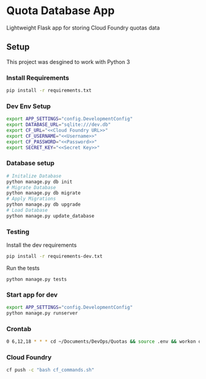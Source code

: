 # Quota Database App
Lightweight Flask app for storing Cloud Foundry quotas data

## Setup
This project was desgined to work with Python 3

### Install Requirements
```bash
pip install -r requirements.txt
```

### Dev Env Setup
```bash
export APP_SETTINGS="config.DevelopmentConfig"
export DATABASE_URL="sqlite:///dev.db"
export CF_URL="<<Cloud Foundry URL>>"
export CF_USERNAME="<<Username>>"
export CF_PASSWORD="<<Password>>"
export SECRET_KEY="<<Secret Key>>"
```

### Database setup
```bash
# Initalize Database
python manage.py db init
# Migrate Database
python manage.py db migrate
# Apply Migrations
python manage.py db upgrade
# Load Database
python manage.py update_database
```

### Testing
Install the dev requirements
```bash
pip install -r requirements-dev.txt
```
Run the tests
```
python manage.py tests
```

### Start app for dev
```bash
export APP_SETTINGS="config.DevelopmentConfig"
python manage.py runserver
```

### Crontab
```bash
0 6,12,18 * * * cd ~/Documents/DevOps/Quotas && source .env && workon quotas && python manage.py update_database
```

### Cloud Foundry
```bash
cf push -c "bash cf_commands.sh"
```
